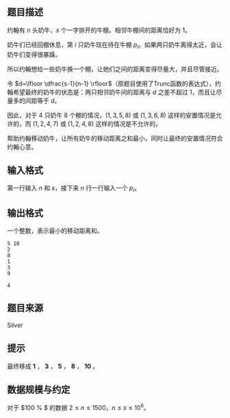 ## 题目描述

约翰有 $n$ 头奶牛，$s$ 个一字排开的牛棚。相邻牛棚间的距离恰好为 $1$。

奶牛们已经回棚休息，第 $i$ 只奶牛现在待在牛棚 $p_i$。如果两只奶牛离得太近，会让奶牛们变得很暴躁。

所以约翰想给一些奶牛换一个棚，让她们之间的距离变得尽量大，并且尽管接近。

令 $d=\lfloor \dfrac{s-1}{n-1} \rfloor$（原题目使用了Trunc函数的表达式），约翰希望最终的奶牛的状态是：两只相邻奶牛间的距离与 $d$ 之差不超过 $1$，而且让尽量多的间距等于 $d$。

因此，对于 $4$ 只奶牛 $8$ 个棚的情况，$(1,3,5,8)$ 或 $(1,3,6,8)$ 这样的安置情况是允许的，而 $(1,2,4,7)$ 或 $(1,2,4,8)$ 这样的情况是不允许的。

帮助约翰移动奶牛，让所有奶牛的移动距离之和最小，同时让最终的安置情况符合约翰心意。

## 输入格式

第一行输入 $n$ 和 $s$，接下来 $n$ 行一行输入一个 $p_i$。

## 输出格式

一个整数，表示最小的移动距离和。

```input1
5 10
2
8
1
3
9
```

```output1
4
```

## 题目来源

Silver

## 提示

最终移成 **1** ， **3** ， **5** ， **8** ， **10** 。

## 数据规模与约定

对于 $100 \% $ 的数据 $2 \le n \le 1500$，$n \le s \le 10^6$。
